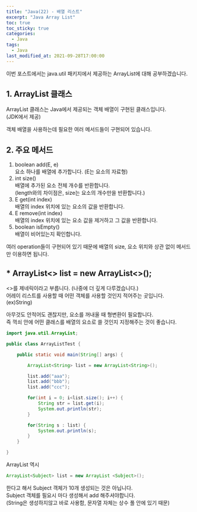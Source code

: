 ```yaml
---
title: "Java(22) - 배열 리스트"
excerpt: "Java Array List"
toc: true
toc_sticky: true
categories:
  - Java
tags:
  - Java
last_modified_at: 2021-09-28T17:00:00
---
```


이번 포스트에서는 java.util 패키지에서 제공하는 ArrayList에 대해 공부하겠습니다.<br/>

## 1. ArrayList 클래스

ArrayList 클래스는 Java에서 제공되는 객체 배열이 구현된 클래스입니다.<br/>
(JDK에서 제공)<br/>

객체 배열을 사용하는데 필요한 여러 메서드들이 구현되어 있습니다.<br/>

## 2. 주요 메서드

1. boolean add(E, e)<br/>
   요소 하나를 배열에 추가합니다. (E는 요소의 자료형)
2. int size()<br/>
   배열에 추가된 요소 전체 개수를 반환합니다.<br/>
   (length와의 차이점은, size는 요소의 개수만을 반환합니다.)
3. E get(int index)<br/>
   배열의 index 위치에 있는 요소의 값을 반환합니다.
4. E remove(int index)<br/>
   배열의 index 위치에 있는 요소 값을 제거하고 그 값을 반환합니다.
5. boolean isEmpty()<br/>
   배열이 비어있는지 확인합니다.

여러 operation들이 구현되어 있기 때문에 배열의 size, 요소 위치와 상관 없이 메서드만 이용하면 됩니다.<br/>

## \* ArrayList<> list = new ArrayList<>();

<>를 제네릭이라고 부릅니다. (나중에 더 깊게 다루겠습니다.)<br/>
어레이 리스트를 사용할 때 어떤 객체를 사용할 것인지 적어주는 곳입니다.<br/>
(ex)String)<br/>

아무것도 안적어도 괜찮지만, 요소를 꺼내올 때 형변환이 필요합니다.<br/>
즉 꺽쇠 안에 어떤 클래스를 배열의 요소로 쓸 것인지 지정해주는 것이 좋습니다.<br/>

```java
import java.util.ArrayList;

public class ArrayListTest {

	public static void main(String[] args) {

		ArrayList<String> list = new ArrayList<String>();

		list.add("aaa");
		list.add("bbb");
		list.add("ccc");

		for(int i = 0; i<list.size(); i++) {
			String str = list.get(i);
			System.out.println(str);
		}

		for(String s : list) {
			System.out.println(s);
		}
	}

}
```

ArrayList 역시<br/>

```java
ArrayList<Subject> list = new ArrayList <Subject>();
```

한다고 해서 Subject 객체가 10개 생성되는 것은 아닙니다.<br/>
Subject 객체를 필요시 마다 생성해서 add 해주셔야합니다.<br/>
(String은 생성하지않고 바로 사용함, 문자열 자체는 상수 풀 안에 있기 때문)

